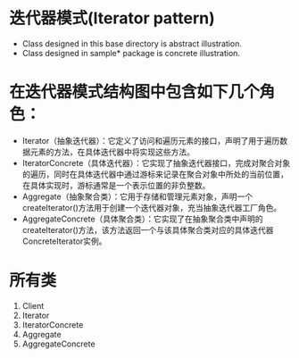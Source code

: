 # 迭代器模式(Iterator pattern)

+ Class designed in this base directory is abstract illustration.  
+ Class designed in sample* package is concrete illustration.

# 在迭代器模式结构图中包含如下几个角色：
+ Iterator（抽象迭代器）：它定义了访问和遍历元素的接口，声明了用于遍历数据元素的方法，在具体迭代器中将实现这些方法。
+ IteratorConcrete（具体迭代器）：它实现了抽象迭代器接口，完成对聚合对象的遍历，同时在具体迭代器中通过游标来记录在聚合对象中所处的当前位置，在具体实现时，游标通常是一个表示位置的非负整数。
+ Aggregate（抽象聚合类）：它用于存储和管理元素对象，声明一个createIterator()方法用于创建一个迭代器对象，充当抽象迭代器工厂角色。
+ AggregateConcrete（具体聚合类）：它实现了在抽象聚合类中声明的createIterator()方法，该方法返回一个与该具体聚合类对应的具体迭代器ConcreteIterator实例。

# 所有类
1. Client
2. Iterator
3. IteratorConcrete
4. Aggregate
5. AggregateConcrete

